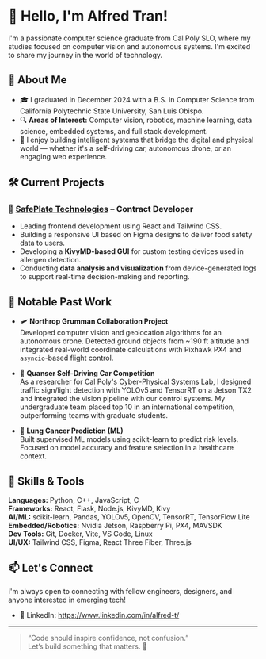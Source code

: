 # 👋 Hello, I'm Alfred Tran!

I'm a passionate computer science graduate from Cal Poly SLO, where my studies focused on computer vision and autonomous systems. I'm excited to share my journey in the world of technology.

## 🚀 About Me

- 🎓 I graduated in December 2024 with a B.S. in Computer Science from California Polytechnic State University, San Luis Obispo.
- 🔍 **Areas of Interest:** Computer vision, robotics, machine learning, data science, embedded systems, and full stack development.
- 🤖 I enjoy building intelligent systems that bridge the digital and physical world — whether it's a self-driving car, autonomous drone, or an engaging web experience.

## 🛠️ Current Projects

### 🧾 [SafePlate Technologies](https://www.safeplatetech.com/) – Contract Developer
- Leading frontend development using React and Tailwind CSS.
- Building a responsive UI based on Figma designs to deliver food safety data to users.
- Developing a **KivyMD-based GUI** for custom testing devices used in allergen detection.
- Conducting **data analysis and visualization** from device-generated logs to support real-time decision-making and reporting.

## 🔬 Notable Past Work

- 🛩️ **Northrop Grumman Collaboration Project**  
  Developed computer vision and geolocation algorithms for an autonomous drone. Detected ground objects from ~190 ft altitude and integrated real-world coordinate calculations with Pixhawk PX4 and `asyncio`-based flight control.

- 🚗 **Quanser Self-Driving Car Competition**  
  As a researcher for Cal Poly's Cyber-Physical Systems Lab, I designed traffic sign/light detection with YOLOv5 and TensorRT on a Jetson TX2 and integrated the vision pipeline with our control systems. My undergraduate team placed top 10 in an international competition, outperforming teams with graduate students. 

- 🧠 **Lung Cancer Prediction (ML)**  
  Built supervised ML models using scikit-learn to predict risk levels. Focused on model accuracy and feature selection in a healthcare context.

## 🧰 Skills & Tools

**Languages:** Python, C++, JavaScript, C  
**Frameworks:** React, Flask, Node.js, KivyMD, Kivy  
**AI/ML:** scikit-learn, Pandas, YOLOv5, OpenCV, TensorRT, TensorFlow Lite  
**Embedded/Robotics:** Nvidia Jetson, Raspberry Pi, PX4, MAVSDK  
**Dev Tools:** Git, Docker, Vite, VS Code, Linux  
**UI/UX:** Tailwind CSS, Figma, React Three Fiber, Three.js  

## 📫 Let's Connect

I'm always open to connecting with fellow engineers, designers, and anyone interested in emerging tech!

- 💼 LinkedIn: https://www.linkedin.com/in/alfred-t/ 

---

> “Code should inspire confidence, not confusion.”  
> Let’s build something that matters. 🚀
